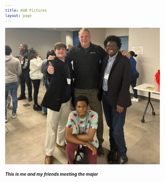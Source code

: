 ```yaml
---
title: KUB Pictures
layout: page
---
```

![Alt text](Screenshot_20230612_121022_Instagram.jpg)

###### **This is me and my friends meeting the major**

